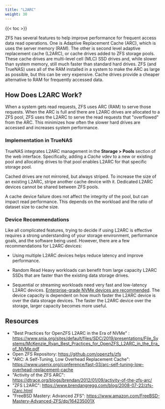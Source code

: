 ```yaml
---
title: "L2ARC"
weight: 30
---
```


{{< toc >}}

ZFS has several features to help improve performance for frequent access data read operations. One is Adaptive Replacement Cache (ARC), which is uses the server memory (RAM). The other is second level adaptive replacement cache (L2ARC), or cache drives added to ZFS storage pools. These cache drives are multi-level cell (MLC) SSD drives and, while slower than system memory, still much faster than standard hard drives. ZFS (and TrueNAS) uses all of the RAM installed in a system to make the ARC as large as possible, but this can be very expensive. Cache drives provide a cheaper alternative to RAM for frequently accessed data.

## How Does L2ARC Work?

When a system gets read requests, ZFS uses ARC (RAM) to serve those requests. When the ARC is full and there are L2ARC drives are allocated to a ZFS pool, ZFS uses the L2ARC to serve the read requests that "overflowed" from the ARC. This minimizes how often the slower hard drives are accessed and increases system performance.

### Implementation in TrueNAS

TrueNAS integrates L2ARC management in the **Storage > Pools** section of the web interface. Specifically, adding a *Cache* vdev to a new or existing pool and allocating drives to that pool enables L2ARC for that specific storage pool.

Cached drives are not mirrored, but always striped.
To increase the size of an existing L2ARC, stripe another cache device with it.
Dedicated L2ARC devices cannot be shared between ZFS pools.

A cache device failure does not affect the integrity of the pool, but can impact read performance.
This depends on the workload and the ratio of dataset size to cache size.

### Device Recommendations

Like all complicated features, trying to decide if using L2ARC is effective requires a strong understanding of your storage environment, performance goals, and the software being used.
However, there are a few recommendations for L2ARC devices:

* Using multiple L2ARC devices helps reduce latency and improve performance.

* Random Read Heavy workloads can benefit from large capacity L2ARC SSDs that are faster than the existing data storage drives.

* Sequential or streaming workloads need very fast and low-latency L2ARC devices. [Enterprise-grade NVMe devices are recommended](https://www.snia.org/sites/default/files/SDC/2019/presentations/File_Systems/McKenzie_Ryan_Best_Practices_for_OpenZFS_L2ARC_in_the_Era_of_NVMe.pdf). The device capacity is dependent on how much faster the L2ARC device is over the data storage devices. The faster the L2ARC device over the storage, larger capacity becomes more useful.

## Resources

* "Best Practices for OpenZFS L2ARC in the Era of NVMe" : https://www.snia.org/sites/default/files/SDC/2019/presentations/File_Systems/McKenzie_Ryan_Best_Practices_for_OpenZFS_L2ARC_in_the_Era_of_NVMe.pdf
* Open ZFS Repository: https://github.com/openzfs/zfs
* "ARC: A Self-Tuning, Low Overhead Replacement Cache": https://www.usenix.org/conference/fast-03/arc-self-tuning-low-overhead-replacement-cache
* "Activity of the ZFS ARC": https://dtrace.org/blogs/brendan/2012/01/09/activity-of-the-zfs-arc/
* "ZFS L2ARC": https://www.brendangregg.com/blog/2008-07-22/zfs-l2arc.html
* "FreeBSD Mastery: Advanced ZFS": https://www.amazon.com/FreeBSD-Mastery-Advanced-ZFS/dp/164235001X
